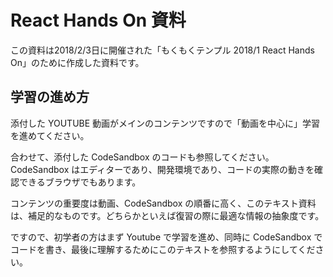 # React Hands On 資料

この資料は2018/2/3日に開催された「もくもくテンプル 2018/1 React Hands On」のために作成した資料です。

## 学習の進め方

添付した YOUTUBE 動画がメインのコンテンツですので「動画を中心に」学習を進めてください。

合わせて、添付した CodeSandbox のコードも参照してください。CodeSandbox はエディターであり、開発環境であり、コードの実際の動きを確認できるブラウザでもあります。

コンテンツの重要度は動画、CodeSandbox の順番に高く、このテキスト資料は、補足的なものです。どちらかといえば復習の際に最適な情報の抽象度です。

ですので、初学者の方はまず Youtube で学習を進め、同時に CodeSandbox でコードを書き、最後に理解するためにこのテキストを参照するようにしてください。






